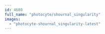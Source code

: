 ```yaml
---
id: 4680
full_name: "photocyte/shournal_singularity"
images: 
  - "photocyte-shournal_singularity-latest"
---
```

